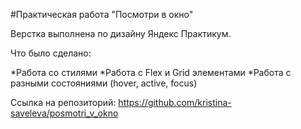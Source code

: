 #Практическая работа "Посмотри в окно"

Верстка выполнена по дизайну Яндекс Практикум.

Что было сделано:

*Работа со стилями
*Работа с Flex и Grid элементами
*Работа с разными состояниями (hover, active, focus)

Ссылка на репозиторий: https://github.com/kristina-saveleva/posmotri_v_okno
